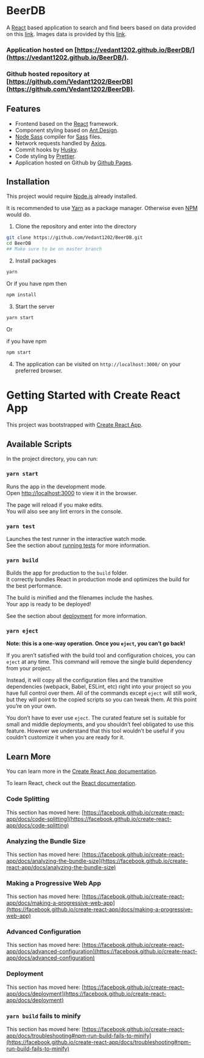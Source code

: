 # BeerDB

A [React](https://reactjs.org/) based application to search and find beers based on data provided on this [link](https://s3-ap-southeast-1.amazonaws.com/he-public-data/beercraft5bac38c.json). Images data is provided by this [link](https://s3-ap-southeast-1.amazonaws.com/he-public-data/beerimages7e0480d.json).


### Application hosted on [https://vedant1202.github.io/BeerDB/](https://vedant1202.github.io/BeerDB/).

### Github hosted repository at [https://github.com/Vedant1202/BeerDB](https://github.com/Vedant1202/BeerDB).

## Features

- Frontend based on the [React](https://reactjs.org/) framework.
- Component styling based on [Ant.Design](https://ant.design/).
- [Node Sass](https://www.npmjs.com/package/node-sass) compiler for [Sass](https://sass-lang.com/) files. 
- Network requests handled by [Axios](https://www.npmjs.com/package/axios).
- Commit hooks by [Husky](https://www.npmjs.com/package/husky).
- Code styling by [Prettier](https://prettier.io/).
- Application hosted on Github by [Github Pages](https://pages.github.com/).


## Installation

This project would require [Node.js](https://nodejs.org/en/) already installed.

It is recommended to use [Yarn](https://yarnpkg.com/) as a package manager. Otherwise even [NPM](https://www.npmjs.com/) would do.


1. Clone the repository and enter into the directory 

```bash
git clone https://github.com/Vedant1202/BeerDB.git
cd BeerDB
## Make sure to be on master branch
``` 

2. Install packages
```bash
yarn
```

Or if you have npm then

```bash
npm install
```

3. Start the server

```bash
yarn start
```

Or 

if you have npm
```bash
npm start
```

4. The application can be visited on `http://localhost:3000/` on your preferred browser.


# Getting Started with Create React App

This project was bootstrapped with [Create React App](https://github.com/facebook/create-react-app).

## Available Scripts

In the project directory, you can run:

### `yarn start`

Runs the app in the development mode.\
Open [http://localhost:3000](http://localhost:3000) to view it in the browser.

The page will reload if you make edits.\
You will also see any lint errors in the console.

### `yarn test`

Launches the test runner in the interactive watch mode.\
See the section about [running tests](https://facebook.github.io/create-react-app/docs/running-tests) for more information.

### `yarn build`

Builds the app for production to the `build` folder.\
It correctly bundles React in production mode and optimizes the build for the best performance.

The build is minified and the filenames include the hashes.\
Your app is ready to be deployed!

See the section about [deployment](https://facebook.github.io/create-react-app/docs/deployment) for more information.

### `yarn eject`

**Note: this is a one-way operation. Once you `eject`, you can’t go back!**

If you aren’t satisfied with the build tool and configuration choices, you can `eject` at any time. This command will remove the single build dependency from your project.

Instead, it will copy all the configuration files and the transitive dependencies (webpack, Babel, ESLint, etc) right into your project so you have full control over them. All of the commands except `eject` will still work, but they will point to the copied scripts so you can tweak them. At this point you’re on your own.

You don’t have to ever use `eject`. The curated feature set is suitable for small and middle deployments, and you shouldn’t feel obligated to use this feature. However we understand that this tool wouldn’t be useful if you couldn’t customize it when you are ready for it.

## Learn More

You can learn more in the [Create React App documentation](https://facebook.github.io/create-react-app/docs/getting-started).

To learn React, check out the [React documentation](https://reactjs.org/).

### Code Splitting

This section has moved here: [https://facebook.github.io/create-react-app/docs/code-splitting](https://facebook.github.io/create-react-app/docs/code-splitting)

### Analyzing the Bundle Size

This section has moved here: [https://facebook.github.io/create-react-app/docs/analyzing-the-bundle-size](https://facebook.github.io/create-react-app/docs/analyzing-the-bundle-size)

### Making a Progressive Web App

This section has moved here: [https://facebook.github.io/create-react-app/docs/making-a-progressive-web-app](https://facebook.github.io/create-react-app/docs/making-a-progressive-web-app)

### Advanced Configuration

This section has moved here: [https://facebook.github.io/create-react-app/docs/advanced-configuration](https://facebook.github.io/create-react-app/docs/advanced-configuration)

### Deployment

This section has moved here: [https://facebook.github.io/create-react-app/docs/deployment](https://facebook.github.io/create-react-app/docs/deployment)

### `yarn build` fails to minify

This section has moved here: [https://facebook.github.io/create-react-app/docs/troubleshooting#npm-run-build-fails-to-minify](https://facebook.github.io/create-react-app/docs/troubleshooting#npm-run-build-fails-to-minify)
